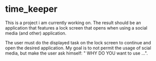 ﻿# time_keeper

This is a project i am currently working on. The result should be an application that features a lock screen that opens when using a social media (and other) application.

The user must do the displayed task on the lock screen to continue and open the desired application. My goal is to not permit the usage of scial media, but make the user ask himself: " WHY DO YOU want to use ...".
